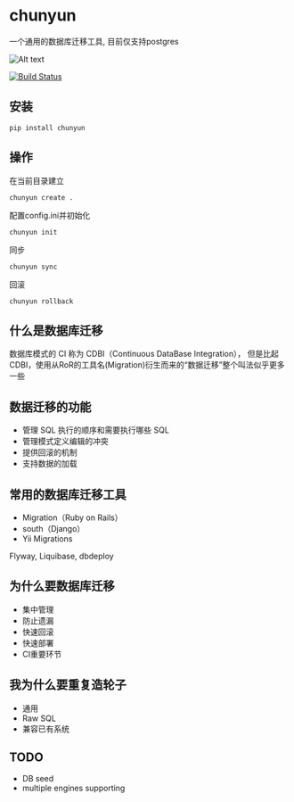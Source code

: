 # chunyun

一个通用的数据库迁移工具, 目前仅支持postgres

![Alt text](screenrecorder.gif)


[![Build Status](https://travis-ci.org/erhuabushuo/chunyun.svg?branch=master)](https://travis-ci.org/erhuabushuo/chunyun)


## 安装

    pip install chunyun

## 操作

在当前目录建立

    chunyun create .

配置config.ini并初始化

    chunyun init

同步

    chunyun sync

回滚

    chunyun rollback

## 什么是数据库迁移

数据库模式的 CI 称为 CDBI（Continuous DataBase Integration），
但是比起CDBI，使用从RoR的工具名(Migration)衍生而来的“数据迁移”整个叫法似乎更多一些

## 数据迁移的功能

* 管理 SQL 执行的顺序和需要执行哪些 SQL
* 管理模式定义编辑的冲突
* 提供回滚的机制
* 支持数据的加载

## 常用的数据库迁移工具

* Migration（Ruby on Rails）
* south（Django）
* Yii Migrations

Flyway, Liquibase, dbdeploy

## 为什么要数据库迁移

* 集中管理
* 防止遗漏
* 快速回滚
* 快速部署
* CI重要环节

## 我为什么要重复造轮子

* 通用
* Raw SQL
* 兼容已有系统

## TODO

* DB seed
* multiple engines supporting
